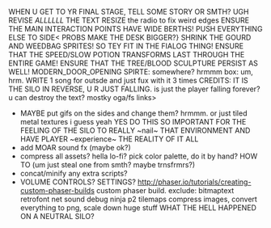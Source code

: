WHEN U GET TO YR FINAL STAGE, TELL SOME STORY OR SMTH?
UGH REVISE _ALLLLLL_ THE TEXT
RESIZE the radio to fix weird edges
ENSURE THE MAIN INTERACTION POINTS HAVE WIDE BERTHS! PUSH EVERYTHING ELSE TO SIDE< PROBS MAKE THE DESK BIGGER?}
SHRINK THE GOURD AND WEEDBAG SPRITES! SO TEY FIT IN THE FIALOG THING!
ENSURE THAT THE SPEED/SLOW POTION TRANSFORMS LAST THROUGH THE ENTIRE GAME!
ENSURE THAT THE TREE/BLOOD SCULPTURE PERSIST AS WELL!
MODERN_DOOR_OPENING SPIRTE: somewhere? hrmmm
box: um, hrm.
WRITE 1 song for outsde and just fux with it 3 times
CREDITS: IT IS THE SILO IN REVERSE, U R JUST FALLING. is just the player falling forever?  u can destroy the text? mostky oga/fs links>
- MAYBE put gifs on the sides and change them? hrmmm. or just tiled metal textures i guess yeah YES DO THIS SO IMPORTANT FOR THE FEELING OF THE SILO TO REALLY ~nail~ THAT ENVIRONMENT AND HAVE PLAYER ~experience~ THE REALITY OF IT ALL
- add MOAR sound fx (maybe ok?)
- compress all assets? hella lo-fi? pick color palette, do it by hand? HOW TO (um just steal one from smth? maybe trnsfrmrs?)
- concat/minify any extra scripts?
- VOLUME CONTROLS? SETTINGS?
http://phaser.io/tutorials/creating-custom-phaser-builds custom phaser build. exclude: bitmaptext retrofont net sound debug ninja p2 tilemaps
compress images, convert everything to png, scale down huge stuff
WHAT THE HELL HAPPENED ON A NEUTRAL SILO?